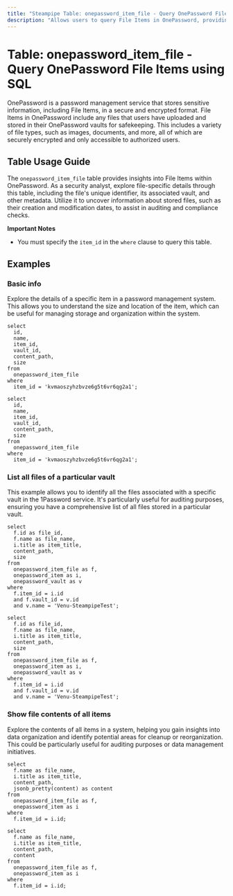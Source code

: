 ```yaml
---
title: "Steampipe Table: onepassword_item_file - Query OnePassword File Items using SQL"
description: "Allows users to query File Items in OnePassword, providing detailed information about each file item stored in the OnePassword vaults."
---
```


# Table: onepassword_item_file - Query OnePassword File Items using SQL

OnePassword is a password management service that stores sensitive information, including File Items, in a secure and encrypted format. File Items in OnePassword include any files that users have uploaded and stored in their OnePassword vaults for safekeeping. This includes a variety of file types, such as images, documents, and more, all of which are securely encrypted and only accessible to authorized users.

## Table Usage Guide

The `onepassword_item_file` table provides insights into File Items within OnePassword. As a security analyst, explore file-specific details through this table, including the file's unique identifier, its associated vault, and other metadata. Utilize it to uncover information about stored files, such as their creation and modification dates, to assist in auditing and compliance checks.

**Important Notes**
- You must specify the `item_id` in the `where` clause to query this table.

## Examples

### Basic info
Explore the details of a specific item in a password management system. This allows you to understand the size and location of the item, which can be useful for managing storage and organization within the system.

```sql+postgres
select
  id,
  name,
  item_id,
  vault_id,
  content_path,
  size
from
  onepassword_item_file
where
  item_id = 'kvmaoszyhzbvze6g5t6vr6qg2a1';
```

```sql+sqlite
select
  id,
  name,
  item_id,
  vault_id,
  content_path,
  size
from
  onepassword_item_file
where
  item_id = 'kvmaoszyhzbvze6g5t6vr6qg2a1';
```

### List all files of a particular vault
This example allows you to identify all the files associated with a specific vault in the 1Password service. It's particularly useful for auditing purposes, ensuring you have a comprehensive list of all files stored in a particular vault.

```sql+postgres
select
  f.id as file_id,
  f.name as file_name,
  i.title as item_title,
  content_path,
  size
from
  onepassword_item_file as f,
  onepassword_item as i,
  onepassword_vault as v
where
  f.item_id = i.id
  and f.vault_id = v.id
  and v.name = 'Venu-SteampipeTest';
```

```sql+sqlite
select
  f.id as file_id,
  f.name as file_name,
  i.title as item_title,
  content_path,
  size
from
  onepassword_item_file as f,
  onepassword_item as i,
  onepassword_vault as v
where
  f.item_id = i.id
  and f.vault_id = v.id
  and v.name = 'Venu-SteampipeTest';
```

### Show file contents of all items
Explore the contents of all items in a system, helping you gain insights into data organization and identify potential areas for cleanup or reorganization. This could be particularly useful for auditing purposes or data management initiatives.

```sql+postgres
select
  f.name as file_name,
  i.title as item_title,
  content_path,
  jsonb_pretty(content) as content
from
  onepassword_item_file as f,
  onepassword_item as i
where
  f.item_id = i.id;
```

```sql+sqlite
select
  f.name as file_name,
  i.title as item_title,
  content_path,
  content
from
  onepassword_item_file as f,
  onepassword_item as i
where
  f.item_id = i.id;
```
